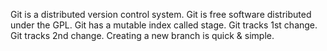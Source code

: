 Git is a distributed version control system.
Git is free software distributed under the GPL.
Git has a mutable index called stage.
Git tracks 1st change.
Git tracks 2nd change.
Creating a new branch is quick & simple.
